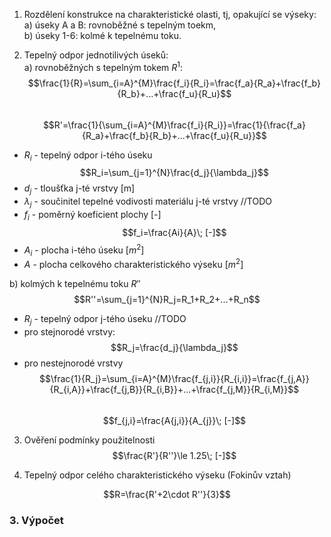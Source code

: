 1. Rozdělení konstrukce na charakteristické olasti, tj, opakující se výseky:  
a) úseky A a B: rovnoběžné s tepelným toekm,  
b) úseky 1-6: kolmé k tepelnému toku.  
  
2. Tepelný odpor jednotilivých úseků:  
a) rovnoběžných s tepelným tokem $R^1$:  
$$\frac{1}{R}=\sum_{i=A}^{M}\frac{f_i}{R_i}=\frac{f_a}{R_a}+\frac{f_b}{R_b}+...+\frac{f_u}{R_u}$$  
$$R'=\frac{1}{\sum_{i=A}^{M}\frac{f_i}{R_i}}=\frac{1}{\frac{f_a}{R_a}+\frac{f_b}{R_b}+...+\frac{f_u}{R_u}}$$  
- $R_i$ - tepelný odpor i-tého úseku  
$$R_i=\sum_{j=1}^{N}\frac{d_j}{\lambda_j}$$  
- $d_j$ - tloušťka j-té vrstvy \[m]  
- $\lambda_j$ - součinitel tepelné vodivosti materiálu j-té vrstvy //TODO  
- $f_i$ - poměrný koeficient plochy \[-]  
$$f_i=\frac{Ai}{A}\; [-]$$  
- $A_i$ - plocha i-tého úseku [$m^2$]  
- $A$ - plocha celkového charakteristického výseku [$m^2$]  
  
b) kolmých k tepelnému toku $R''$  
$$R''=\sum_{j=1}^{N}R_j=R_1+R_2+...+R_n$$  
  
- $R_j$ - tepelný odpor j-tého úseku //TODO  
- pro stejnorodé vrstvy:  
$$R_j=\frac{d_j}{\lambda_j}$$  
- pro nestejnorodé vrstvy  
$$\frac{1}{R_j}=\sum_{i=A}^{M}\frac{f_{j,i}}{R_{i,i}}=\frac{f_{j,A}}{R_{i,A}}+\frac{f_{j,B}}{R_{i,B}}+...+\frac{f_{j,M}}{R_{i,M}}$$  
$$f_{j,i}=\frac{A{j,i}}{A_{j}}\; [-]$$  
  
3. Ověření podmínky použitelnosti  
$$\frac{R'}{R''}\le 1.25\; [-]$$  
  
4. Tepelný odpor celého charakteristického výseku (Fokinův vztah)  
  
$$R=\frac{R'+2\cdot R''}{3}$$  
  
### 3. Výpočet